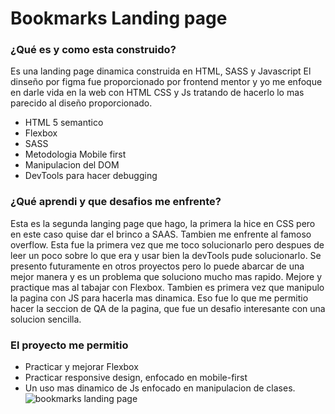 # Bookmarks Landing page
### ¿Qué es y como esta construido?
 Es una landing page dinamica construida en HTML, SASS y Javascript
 El dinseño por figma fue proporcionado por frontend mentor y yo me enfoque en darle vida en la web con HTML CSS y Js
 tratando de hacerlo lo mas parecido al diseño proporcionado.
 - HTML 5 semantico
 - Flexbox
 - SASS
 - Metodologia Mobile first
 - Manipulacion del DOM
 - DevTools para hacer debugging
 
### ¿Qué aprendi y que desafios me enfrente?
Esta es la segunda langing page que hago, la primera la hice en CSS pero
 en este caso quise dar el brinco a SAAS. Tambien me enfrente al famoso overflow. Esta fue la primera vez que me toco solucionarlo
 pero despues de leer un poco sobre lo que era y usar bien la devTools 
 pude solucionarlo. Se presento futuramente en otros proyectos pero lo puede abarcar de una mejor manera
 y es un problema que soluciono mucho mas rapido.
 Mejore y practique mas al tabajar con Flexbox. Tambien es primera vez que manipulo la pagina con JS para hacerla mas dinamica.
 Eso fue lo que me permitio hacer la seccion de QA de la pagina, que fue un desafio interesante con una solucion sencilla.

### El proyecto me permitio
 - Practicar y mejorar Flexbox
 - Practicar responsive design, enfocado en mobile-first
 - Un uso mas dinamico de Js enfocado en manipulacion de clases. 
![bookmarks landing page](https://res.cloudinary.com/dwdz4mn27/image/upload/v1682541475/BookmarkDesktop_t69gym.png)
